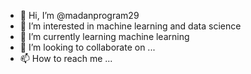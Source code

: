 - 👋 Hi, I’m @madanprogram29
- 👀 I’m interested in machine learning and data science
- 🌱 I’m currently learning machine learning
- 💞️ I’m looking to collaborate on ...
- 📫 How to reach me ...

<!---
madanprogram29/madanprogram29 is a ✨ special ✨ repository because its `README.md` (this file) appears on your GitHub profile.
You can click the Preview link to take a look at your changes.
--->
